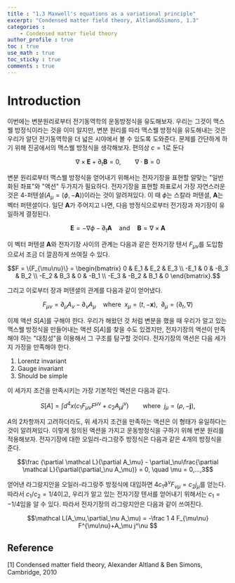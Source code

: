 ```yaml
---
title : "1.3 Maxwell's equations as a variational principle"
excerpt: "Condensed matter field theory, Altland&Simons, 1.3"
categories :
    - Condensed matter field theory
author_profile : true
toc : true
use_math : true
toc_sticky : true
comments : true
---
```


# Introduction

이번에는 변분원리로부터 전기동역학의 운동방정식을 유도해보자. 우리는 그것이 맥스웰 방정식이라는 것을 이미 알지만, 변분 원리를 따라 맥스웰 방정식을 유도해내는 것은 우리가 알던 전기동역학을 더 넓은 시야에서 볼 수 있도록 도와준다. 문제를 간단하게 하기 위해 진공에서의 맥스웰 방정식을 생각해보자. 편의상 $c=1$로 둔다

$$\nabla \times \mathbf E + \partial_t\mathbf B = 0,\qquad \nabla \cdot \mathbf B=0$$

변분 원리로부터 맥스웰 방정식을 얻어내기 위해서는 전자기장을 표현할 알맞는 "일반화된 좌표"와 "액션" 두가지가 필요하다. 전자기장을 표현할 좌표로서 가장 자연스러운 것은 4-퍼텐셜($A_\mu = (\phi,-\mathbf A)$)이라는 것이 알려져있다. 이 때 $\phi$는 스칼라 퍼텐셜, $\mathbf A$는 벡터 퍼텐셜이다. 일단 $\mathbf A$가 주어지고 나면, 다음 방정식으로부터 전기장과 자기장이 유일하게 결정된다.

$$\mathbf E = -\nabla\phi-\partial_t\mathbf A \quad \text{and} \quad \mathbf B = \nabla \times \mathbf A $$

이 벡터 퍼텐셜 $\mathbf A$와 전자기장 사이의 관계는 다음과 같은 전자기장 텐서 $F_{\mu\nu}$를 도입함으로서 조금 더 깔끔하게 쓰여질 수 있다.

$$F = \{F_{\mu\nu}\} = 
\begin{bmatrix}
0 & E_1 & E_2 & E_3 \\
-E_1 & 0 & -B_3 & B_2 \\
-E_2 & B_3 & 0 & -B_1 \\
-E_3 & -B_2 & B_1 & 0 
\end{bmatrix}.$$

그리고 이로부터 장과 퍼텐셜의 관계를 다음과 같이 얻어냈다.

$$F_{\mu\nu} = \partial_\mu A_\nu - \partial_\nu A_\mu \quad \text{where} \enspace x_\mu = (t,-\mathbf x) , \enspace \partial_\mu = (\partial_t,\nabla)$$

이제 액션 $S[A]$를 구해야 한다. 우리가 해왔던 것 처럼 변분을 했을 때 우리가 알고 있는 맥스웰 방정식을 만들어내는 액션 $S[A]$를 찾을 수도 있겠지만, 전자기장의 액션이 만족해야 하는 "대칭성"을 이용해서 그 구조를 탐구할 것이다. 전자기장의 액션은 다음 세가지 가정을 만족해야 한다.

1. Lorentz invariant
2. Gauge invariant
3. Should be simple

이 세가지 조건을 만족시키는 가장 기본적인 액션은 다음과 같다.

$$S[A] = \int d^4x (c_1 F_{\mu\nu} F^{\mu\nu}+c_2A_\mu j^\nu) \qquad \text{where} \enspace j_\mu = (\rho,-\mathbf j),$$

$A$의 2차항까지 고려하더라도, 위 세가지 조건을 만족하는 액션은 이 형태가 유일하다는 것이 알려져있다. 이렇게 정의된 액션을 가지고 운동방정식을 구하기 위해 변분 원리를 적용해보자. 전자기장에 대한 오일러-라그랑주 방정식은 다음과 같은 4개의 방정식을 준다.

$$\frac {\partial \mathcal L}{\partial A_\mu} - \partial_\nu\frac{\partial \mathcal L}{\partial(\partial_\nu A_\mu)} = 0, \quad \mu = 0,...,3$$

얻어낸 라그랑지안을 오일러-라그랑주 방정식에 대입하면 $4c_1\partial^\nu F_{\nu\mu} = c_2j_\mu$를 얻는다. 따라서 $c_1/c_2=1/4$이고, 우리가 알고 있는 전자기장 텐서를 얻어내기 위해서는 $c_1 = -1/4$임을 알 수 있다. 따라서 전자기장의 라그랑지안은 다음과 같이 쓰여진다.

$$\mathcal L(A_\mu,\partial_\nu A_\mu) = -\frac 1 4 F_{\mu\nu} F^{\mu\nu}+A_\mu j^\nu $$

## Reference

[1] Condensed matter field theory, Alexander Altland & Ben Simons, Cambridge, 2010
